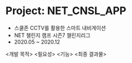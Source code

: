 # Project: NET_CNSL_APP
* 스쿨존 CCTV를 활용한 스마트 내비게이션
* NET 챌린지 캠프 시즌7 챌린지리그
* 2020.05 ~ 2020.12

<개발 목적>
<필요성>
<기능>
<최종 결과물>
